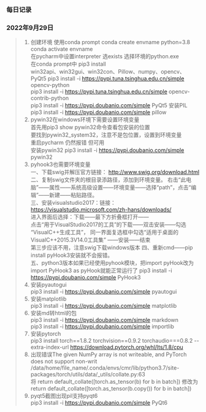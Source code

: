 ### 每日记录

### 2022年9月29日

>1. 创建环境
    使用conda prompt conda create envname python=3.8  
    conda activate envname  
    在pycharm中设置interpreter 选exists 选择环境的python.exe  
    在conda prompt中 pip3 install  
    win32api、win32gui、win32con、Pillow、numpy、opencv、PyQt5 
    pip3 install -i https://pypi.tuna.tsinghua.edu.cn/simple opencv-python  
    pip3 install -i https://pypi.tuna.tsinghua.edu.cn/simple opencv-contrib-python    
    pip3 install -i https://pypi.doubanio.com/simple PyQt5 
    安装PIL pip3 install -i https://pypi.doubanio.com/simple  pillow 
>2. pywin32在windows环境下需要设置环境变量  
    首先用pip3 show pywin32命令查看包安装的位置  
    要找到pywin32_system32，注意不是包位置，设置到环境变量  
    重启pycharm 仍然报错 但可用  
    安装pywin32 pip3 install -i https://pypi.doubanio.com/simple pywin32 
>3. pyhook3也需要环境变量  
    一、下载swig并解压官方链接： http://www.swig.org/download.html  
    二、复制swig文件夹的根目录添路径，添加到环境变量。
       右击“此电脑”——属性——系统高级设置——环境变量——选择“path”，点击“编辑”——新建——粘贴路径。  
    三、安装visualstudio2017：链接：https://visualstudio.microsoft.com/zh-hans/downloads/  
       进入界面后选择：下载——最下方折叠框打开——  
       点击“用于VisualStudio2017的工具”的下载——双击安装——勾选
       “VisualC++生成工具”，
       同一界面复选框中勾选“适用于桌面的VisualC++2015.3V14.0工具集”
       ——安装——结束  
       第三步应该不用，注意swig下载windows版本
    四、重新cmd——pip install pyHook3安装就不会报错。   
    五、python3版本如果已经使用pyhook模块，把import pyHook改为 import PyHook3 as pyHook就能正常运行了
    pip3 install -i https://pypi.doubanio.com/simple PyHook3
>4. 安装pyautogui  
   pip3 install -i https://pypi.doubanio.com/simple pyautogui  
>5. 安装matplotlib  
   pip3 install -i https://pypi.doubanio.com/simple matplotlib  
>6. 安装md转html的包  
   pip3 install -i https://pypi.doubanio.com/simple markdown  
   pip3 install -i https://pypi.doubanio.com/simple importlib  
>7. 安装pytorch  
   pip3 install torch==1.8.2 torchvision==0.9.2 torchaudio===0.8.2 --extra-index-url 
   https://download.pytorch.org/whl/lts/1.8/cpu  
>8. 出现错误The given NumPy array is not writeable, and PyTorch does not support non-writ  
   /data/home/file_name/.conda/envs/cmr/lib/python3.7/site-packages/torch/utils/data/_utils/collate.py:63  
  将 return default_collate([torch.as_tensor(b) for b in batch])
  修改为 return default_collate([torch.as_tensor(b.copy()) for b in batch])
>9. pyqt5截图出现pil支持pyqt6   
  pip3 install -i https://pypi.doubanio.com/simple PyQt6  